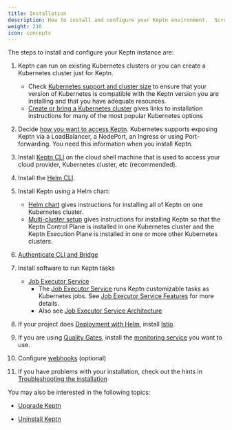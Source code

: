 ```yaml
---
title: Installation
description: How to install and configure your Keptn environment.  Scroll down for a reference list of tasks.
weight: 210
icon: concepts
---
```


The steps to install and configure your Keptn instance are:

1. Keptn can run on existing Kubernetes clusters or you can create a Kubernetes cluster just for Keptn.
    * Check [Kubernetes support and cluster size](k8s-support/)
      to ensure that your version of Kubernetes is compatible
      with the Keptn version you are installing
      and that you have adequate resources.
    * [Create or bring a Kubernetes cluster](k8s/) gives links to installation instructions
      for many of the most popular Kubernetes options

2. Decide [how you want to access Keptn](access/).
   Kubernetes supports exposing Keptn via a LoadBalancer, a NodePort, an Ingress
   or using Port-forwarding.
   You need this information when you install Keptn.

3. Install [Keptn CLI](cli-install/) on the cloud shell machine
   that is used to access your cloud provider, Kubernetes cluster, etc (recommended).

4. Install the [Helm CLI](https://helm.sh).

5. Install Keptn using a Helm chart:
    * [Helm chart](helm-install/) gives instructions for installing all of Keptn on one Kubernetes cluster.
    * [Multi-cluster setup](multi-cluster/) gives instructions for installing Keptn
      so that the Keptn Control Plane is installed in one Kubernetes cluster
      and the Keptn Execution Plane is installed in one or more other Kubernetes clusters.

5. [Authenticate CLI and Bridge](authenticate-cli-bridge/)

6. Install software to run Keptn tasks
    * [Job Executor Service](https://github.com/keptn-contrib/job-executor-service/blob/main/docs/INSTALL.md)
        * The [Job Executor Service](https://github.com/keptn-contrib/job-executor-service)
         runs Keptn customizable tasks as Kubernetes jobs.
         See [Job Executor Service Features](https://github.com/keptn-contrib/job-executor-service/blob/main/docs/FEATURES.md) for more details.
        * Also see [Job Executor Service Architecture](https://github.com/keptn-contrib/job-executor-service/blob/main/docs/ARCHITECTURE.md#example-configuration)

7. If your project does [Deployment with Helm](../define/deployment_helm/),
   install [Istio](istio/).

8. If you are using [Quality Gates](../concepts/quality_gates/),
   install the [monitoring service](monitoring/) you want to use.

9. Configure [webhooks](webhook_service/) (optional)

10. If you have problems with your installation,
    check out the hints in [Troubleshooting the installation](troubleshooting/)

You may also be interested in the following topics:

* [Upgrade Keptn](upgrade/)

* [Uninstall Keptn](uninstall/)
